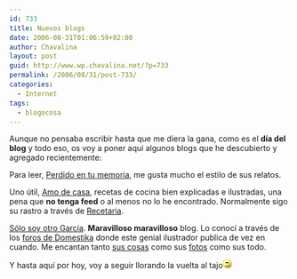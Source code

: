 ```yaml
---
id: 733
title: Nuevos blogs
date: 2006-08-31T01:06:59+02:00
author: Chavalina
layout: post
guid: http://www.wp.chavalina.net/?p=733
permalink: /2006/08/31/post-733/
categories:
  - Internet
tags:
  - blogocosa
---
```

Aunque no pensaba escribir hasta que me diera la gana, como es el **día del blog** y todo eso, os voy a poner aquí algunos blogs que he descubierto y agregado recientemente:

Para leer, <a href="http://perdido.naikon.net/" target="_blank">Perdido en tu memoria</a>, me gusta mucho el estilo de sus relatos.

Uno útil, <a href="http://www.amodecasa.com/" target="_blank">Amo de casa</a>, recetas de cocina bien explicadas e ilustradas, una pena que **no tenga feed** o al menos no lo he encontrado. Normalmente sigo su rastro a través de <a href="http://horno.recetaria.com/" target="_blank">Recetaria</a>.

<a href="http://elsrgarcia.blogspot.com/" target="_blank">Sólo soy otro García</a>. **Maravilloso maravilloso** blog. Lo conocí a través de los <a href="http://www.domestika.org/foros/index.php" target="_blank">foros de Domestika</a> donde este genial ilustrador publica de vez en cuando. Me encantan tanto <a href="http://www.elsrgarcia.com/" target="_blank">sus cosas</a> como sus <a href="http://www.flickr.com/photos/srgarcia" target="_blank">fotos</a> como sus todo.

Y hasta aquí por hoy, voy a seguir llorando la vuelta al tajo![llorar](/imagenes/emoticonos/llorar.gif)